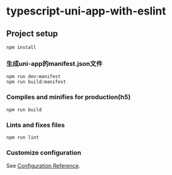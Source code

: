 # typescript-uni-app-with-eslint

## Project setup
```
npm install
```

### 生成uni-app的manifest.json文件
```
npm run dev:manifest
npm run build:manifest
```

### Compiles and minifies for production(h5)
```
npm run build
```

### Lints and fixes files
```
npm run lint
```

### Customize configuration
See [Configuration Reference](https://cli.vuejs.org/config/).
